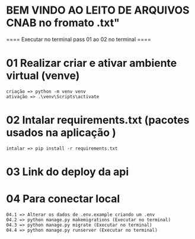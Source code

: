 
# BEM VINDO AO LEITO DE ARQUIVOS CNAB no fromato .txt"

  ==== Executar no terminal pass 01 ao 02 no terminal ====
# 01 Realizar criar e ativar ambiente virtual (venve)
    
    criação => python -m venv venv
    ativação => .\venv\Scripts\activate

# 02 Intalar requirements.txt (pacotes usados na aplicação )
    
    intalar => pip install -r requirements.txt


# 03 Link do deploy da api 


# 04 Para conectar local
    
    04.1 => Alterar os dados de .env.example criando um .env
    04.2 => python manage.py makemigrations (Executar no terminal)
    04.3 => python manage.py migrate (Executar no terminal)
    04.4 => python manage.py runserver (Executar no terminal)


